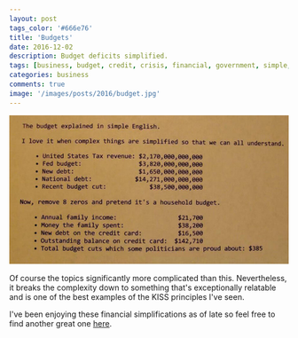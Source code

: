 ```yaml
---
layout: post
tags_color: '#666e76'
title: 'Budgets'
date: 2016-12-02
description: Budget deficits simplified.
tags: [business, budget, credit, crisis, financial, government, simple, deficit, explanation]
categories: business
comments: true
image: '/images/posts/2016/budget.jpg'
---
```

![](/images/posts/2016/budget.jpg)

Of course the topics significantly more complicated than this. Nevertheless, it breaks the complexity down to something that's exceptionally relatable and is one of the best examples of the KISS principles I've seen. 

I've been enjoying these financial simplifications as of late so feel free to find another great one [here](/credit-crisis-post).
